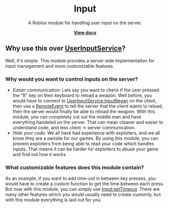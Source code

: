 <div align="center">
    <h1>Input</h1>
    <p>A Roblox module for handling user input on the server.</p>
    <a href="https://input.pages.dev/"><strong>View docs</strong></a>
</div>
<!--moonwave-hide-before-this-line-->

## Why use this over [UserInputService](https://developer.roblox.com/en-us/api-reference/class/UserInputService)?

Well, it's simple. This module provides a server-side implementation for input management and more customizable features. 

### Why would you want to control inputs on the server?

- *Easier communication*: Lets say you want to check if the user pressed the "R" key on their keyboard to reload a weapon. Well before, you would have to connect to [UserInputService.InputBegan](https://developer.roblox.com/en-us/api-reference/event/UserInputService/InputBegan) on the client, then use a [RemoteEvent](https://developer.roblox.com/en-us/api-reference/class/RemoteEvent) to tell the server that the client wants to reload, then the server would finally be able to reload the weapon. With this module, you can completely cut out the middle man and have everything handeled on the server. That can mean cleaner and easier to understand code, and less client -> server communication.
- *Hide your code*: We all have had experience with exploiters, and we all know they are a parisite for our games. By using this module, you can prevent exploiters from being able to read your code which handles inputs. That means it can be harder for exploiters to abuse your game and find out how it works.

### What customizable features does this module contain?

As an example, if you want to add time-out in between key presses, you would have to create a custom function to get the time between each press. But now with this module, you can simply use [Input:setTimeout](). There are many other features which you would usually need to create customly, but with this module everything is laid out for you.